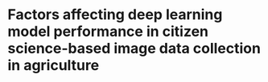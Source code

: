 # Factors affecting deep learning model performance in citizen science-based image data collection in agriculture
